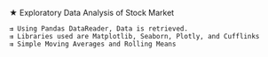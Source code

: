 ★ Exploratory Data Analysis of Stock Market

    ⇉ Using Pandas DataReader, Data is retrieved.
    ⇉ Libraries used are Matplotlib, Seaborn, Plotly, and Cufflinks
    ⇉ Simple Moving Averages and Rolling Means
